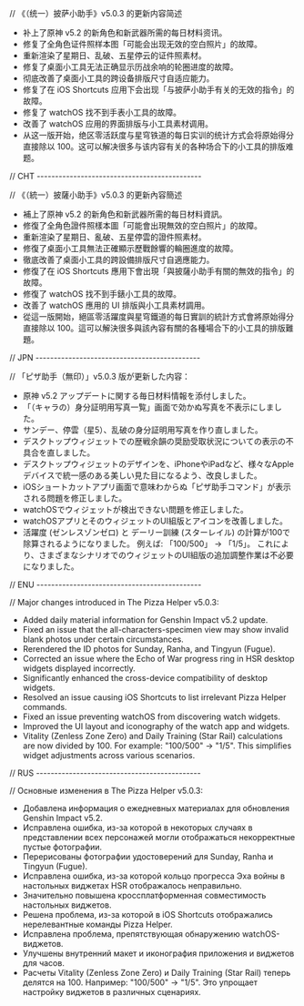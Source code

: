 // 《（统一）披萨小助手》v5.0.3 的更新内容简述

- 补上了原神 v5.2 的新角色和新武器所需的每日材料资讯。
- 修复了全角色证件照样本图「可能会出现无效的空白照片」的故障。
- 重新渲染了星期日、乱破、五星停云的证件照素材。
- 修复了桌面小工具无法正确显示历战余响的轮圈进度的故障。
- 彻底改善了桌面小工具的跨设备排版尺寸自适应能力。
- 修复了在 iOS Shortcuts 应用下会出现「与披萨小助手有关的无效的指令」的故障。
- 修复了 watchOS 找不到手表小工具的故障。
- 改善了 watchOS 应用的界面排版与小工具素材调用。
- 从这一版开始，绝区零活跃度与星穹铁道的每日实训的统计方式会将原始得分直接除以 100。这可以解决很多与该内容有关的各种场合下的小工具的排版难题。

// CHT ---------------------------------------------

// 《（統一）披薩小助手》v5.0.3 的更新內容簡述

- 補上了原神 v5.2 的新角色和新武器所需的每日材料資訊。
- 修復了全角色證件照樣本圖「可能會出現無效的空白照片」的故障。
- 重新渲染了星期日、亂破、五星停雲的證件照素材。
- 修復了桌面小工具無法正確顯示歷戰餘響的輪圈進度的故障。
- 徹底改善了桌面小工具的跨設備排版尺寸自適應能力。
- 修復了在 iOS Shortcuts 應用下會出現「與披薩小助手有關的無效的指令」的故障。
- 修復了 watchOS 找不到手錶小工具的故障。
- 改善了 watchOS 應用的 UI 排版與小工具素材調用。
- 從這一版開始，絕區零活躍度與星穹鐵道的每日實訓的統計方式會將原始得分直接除以 100。這可以解決很多與該內容有關的各種場合下的小工具的排版難題。

// JPN ---------------------------------------------

// 「ピザ助手（無印）」v5.0.3 版が更新した内容：

- 原神 v5.2 アップデートに関する毎日材料情報を添付しました。
- 「（キャラの）身分証明用写真一覧」画面で効かぬ写真を不表示にしました。
- サンデー、停雲（星5）、乱破の身分証明用写真を作り直しました。
- デスクトップウィジェットでの歴戦余韻の奨励受取状況についての表示の不具合を直しました。
- デスクトップウィジェットのデザインを、iPhoneやiPadなど、様々なAppleデバイスで統一感のある美しい見た目になるよう、改良しました。
- iOSショートカットアプリ画面で意味わからぬ「ピザ助手コマンド」が表示される問題を修正しました。
- watchOSでウィジェットが検出できない問題を修正しました。
- watchOSアプリとそのウィジェットのUI組版とアイコンを改善しました。
- 活躍度 (ゼンレスゾンゼロ) と デーリー訓練 (スターレイル) の計算が100で除算されるようになりました。 例えば: 「100/500」 -> 「1/5」。 これにより、さまざまなシナリオでのウィジェットのUI組版の追加調整作業は不必要になりました。

// ENU ---------------------------------------------

// Major changes introduced in The Pizza Helper v5.0.3:

- Added daily material information for Genshin Impact v5.2 update.
- Fixed an issue that the all-characters-specimen view may show invalid blank photos under certain circumstances.
- Rerendered the ID photos for Sunday, Ranha, and Tingyun (Fugue).
- Corrected an issue where the Echo of War progress ring in HSR desktop widgets displayed incorrectly.
- Significantly enhanced the cross-device compatibility of desktop widgets.
- Resolved an issue causing iOS Shortcuts to list irrelevant Pizza Helper commands.
- Fixed an issue preventing watchOS from discovering watch widgets.
- Improved the UI layout and iconography of the watch app and widgets.
- Vitality (Zenless Zone Zero) and Daily Training (Star Rail) calculations are now divided by 100. For example: "100/500" -> "1/5". This simplifies widget adjustments across various scenarios. 


// RUS ---------------------------------------------

// Основные изменения в The Pizza Helper v5.0.3:

- Добавлена информация о ежедневных материалах для обновления Genshin Impact v5.2.
- Исправлена ошибка, из-за которой в некоторых случаях в представлении всех персонажей могли отображаться некорректные пустые фотографии.
- Перерисованы фотографии удостоверений для Sunday, Ranha и Tingyun (Fugue).
- Исправлена ошибка, из-за которой кольцо прогресса Эха войны в настольных виджетах HSR отображалось неправильно.
- Значительно повышена кроссплатформенная совместимость настольных виджетов.
- Решена проблема, из-за которой в iOS Shortcuts отображались нерелевантные команды Pizza Helper.
- Исправлена проблема, препятствующая обнаружению watchOS-виджетов.
- Улучшены внутренний макет и иконография приложения и виджетов для часов.
- Расчеты Vitality (Zenless Zone Zero) и Daily Training (Star Rail) теперь делятся на 100. Например: "100/500" -> "1/5". Это упрощает настройку виджетов в различных сценариях.

